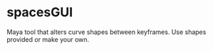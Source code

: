 # spacesGUI
Maya tool that alters curve shapes between keyframes. Use shapes provided or make your own.
